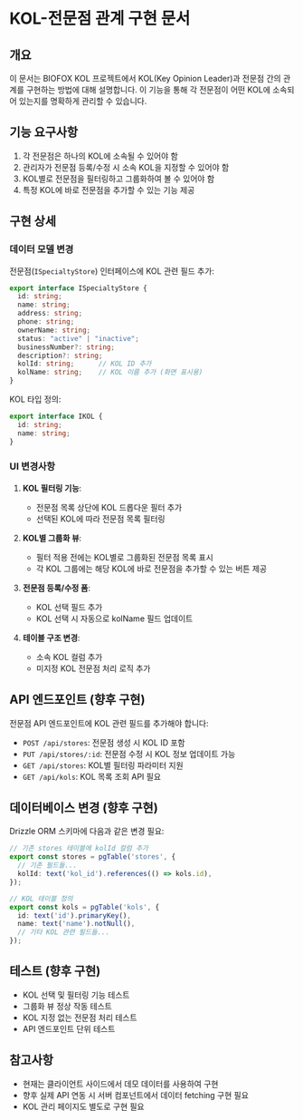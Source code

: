 # KOL-전문점 관계 구현 문서

## 개요

이 문서는 BIOFOX KOL 프로젝트에서 KOL(Key Opinion Leader)과 전문점 간의 관계를 구현하는 방법에 대해 설명합니다. 이 기능을 통해 각 전문점이 어떤 KOL에 소속되어 있는지를 명확하게 관리할 수 있습니다.

## 기능 요구사항

1. 각 전문점은 하나의 KOL에 소속될 수 있어야 함
2. 관리자가 전문점 등록/수정 시 소속 KOL을 지정할 수 있어야 함
3. KOL별로 전문점을 필터링하고 그룹화하여 볼 수 있어야 함
4. 특정 KOL에 바로 전문점을 추가할 수 있는 기능 제공

## 구현 상세

### 데이터 모델 변경

전문점(`ISpecialtyStore`) 인터페이스에 KOL 관련 필드 추가:

```typescript
export interface ISpecialtyStore {
  id: string;
  name: string;
  address: string;
  phone: string;
  ownerName: string;
  status: "active" | "inactive";
  businessNumber?: string;
  description?: string;
  kolId: string;      // KOL ID 추가
  kolName: string;    // KOL 이름 추가 (화면 표시용)
}
```

KOL 타입 정의:

```typescript
export interface IKOL {
  id: string;
  name: string;
}
```

### UI 변경사항

1. **KOL 필터링 기능**:
   - 전문점 목록 상단에 KOL 드롭다운 필터 추가
   - 선택된 KOL에 따라 전문점 목록 필터링

2. **KOL별 그룹화 뷰**:
   - 필터 적용 전에는 KOL별로 그룹화된 전문점 목록 표시
   - 각 KOL 그룹에는 해당 KOL에 바로 전문점을 추가할 수 있는 버튼 제공

3. **전문점 등록/수정 폼**:
   - KOL 선택 필드 추가
   - KOL 선택 시 자동으로 kolName 필드 업데이트

4. **테이블 구조 변경**:
   - 소속 KOL 컬럼 추가
   - 미지정 KOL 전문점 처리 로직 추가

## API 엔드포인트 (향후 구현)

전문점 API 엔드포인트에 KOL 관련 필드를 추가해야 합니다:

- `POST /api/stores`: 전문점 생성 시 KOL ID 포함
- `PUT /api/stores/:id`: 전문점 수정 시 KOL 정보 업데이트 가능
- `GET /api/stores`: KOL별 필터링 파라미터 지원
- `GET /api/kols`: KOL 목록 조회 API 필요

## 데이터베이스 변경 (향후 구현)

Drizzle ORM 스키마에 다음과 같은 변경 필요:

```typescript
// 기존 stores 테이블에 kolId 컬럼 추가
export const stores = pgTable('stores', {
  // 기존 필드들...
  kolId: text('kol_id').references(() => kols.id),
});

// KOL 테이블 정의
export const kols = pgTable('kols', {
  id: text('id').primaryKey(),
  name: text('name').notNull(),
  // 기타 KOL 관련 필드들...
});
```

## 테스트 (향후 구현)

- KOL 선택 및 필터링 기능 테스트
- 그룹화 뷰 정상 작동 테스트
- KOL 지정 없는 전문점 처리 테스트
- API 엔드포인트 단위 테스트

## 참고사항

- 현재는 클라이언트 사이드에서 데모 데이터를 사용하여 구현
- 향후 실제 API 연동 시 서버 컴포넌트에서 데이터 fetching 구현 필요
- KOL 관리 페이지도 별도로 구현 필요 